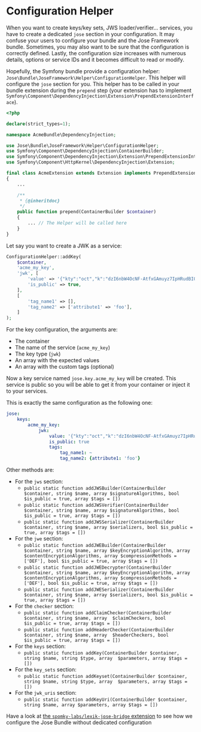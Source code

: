 # Configuration Helper

When you want to create keys/key sets, JWS loader/verifier... services, you have to create a dedicated `jose` section in your configuration. It may confuse your users to configure your bundle and the Jose Framework bundle. Sometimes, you may also want to be sure that the configuration is correctly defined. Lastly, the configuration size increases with numerous details, options or service IDs and it becomes difficult to read or modify.

Hopefully, the Symfony bundle provide a configuration helper: `Jose\Bundle\JoseFramework\Helper\ConfigurationHelper`. This helper will configure the `jose` section for you. This helper has to be called in your bundle extension during the `prepend` step (your extension has to implement `Symfony\Component\DependencyInjection\Extension\PrependExtensionInterface`).

```php
<?php

declare(strict_types=1);

namespace AcmeBundle\DependencyInjection;

use Jose\Bundle\JoseFramework\Helper\ConfigurationHelper;
use Symfony\Component\DependencyInjection\ContainerBuilder;
use Symfony\Component\DependencyInjection\Extension\PrependExtensionInterface;
use Symfony\Component\HttpKernel\DependencyInjection\Extension;

final class AcmeExtension extends Extension implements PrependExtensionInterface
{
    ...

    /**
     * {@inheritdoc}
     */
    public function prepend(ContainerBuilder $container)
    {
        ... // The Helper will be called here
    }
}
```

Let say you want to create a JWK as a service:

```php
ConfigurationHelper::addKey(
    $container,
    'acme_my_key',
    'jwk', [
        'value' => '{"kty":"oct","k":"dzI6nbW4OcNF-AtfxGAmuyz7IpHRudBI0WgGjZWgaRJt6prBn3DARXgUR8NVwKhfL43QBIU2Un3AvCGCHRgY4TbEqhOi8-i98xxmCggNjde4oaW6wkJ2NgM3Ss9SOX9zS3lcVzdCMdum-RwVJ301kbin4UtGztuzJBeg5oVN00MGxjC2xWwyI0tgXVs-zJs5WlafCuGfX1HrVkIf5bvpE0MQCSjdJpSeVao6-RSTYDajZf7T88a2eVjeW31mMAg-jzAWfUrii61T_bYPJFOXW8kkRWoa1InLRdG6bKB9wQs9-VdXZP60Q4Yuj_WZ-lO7qV9AEFrUkkjpaDgZT86w2g"}',
        'is_public' => true,
    ],
    [
        'tag_name1' => [],
        'tag_name2' => ['attribute1' => 'foo'],
    ]
);
```

For the key configuration, the arguments are:

* The container
* The name of the service (`acme_my_key`)
* The key type (`jwk`)
* An array with the expected values
* An array with the custom tags (optional)

Now a key service named `jose.key.acme_my_key` will be created. This service is public so you will be able to get it from your container or inject it to your services.

This is exactly the same configuration as the following one:

```yaml
jose:
    keys:
        acme_my_key:
            jwk:
                value: '{"kty":"oct","k":"dzI6nbW4OcNF-AtfxGAmuyz7IpHRudBI0WgGjZWgaRJt6prBn3DARXgUR8NVwKhfL43QBIU2Un3AvCGCHRgY4TbEqhOi8-i98xxmCggNjde4oaW6wkJ2NgM3Ss9SOX9zS3lcVzdCMdum-RwVJ301kbin4UtGztuzJBeg5oVN00MGxjC2xWwyI0tgXVs-zJs5WlafCuGfX1HrVkIf5bvpE0MQCSjdJpSeVao6-RSTYDajZf7T88a2eVjeW31mMAg-jzAWfUrii61T_bYPJFOXW8kkRWoa1InLRdG6bKB9wQs9-VdXZP60Q4Yuj_WZ-lO7qV9AEFrUkkjpaDgZT86w2g"}'
                is_public: true
                tags:
                    tag_name1: ~
                    tag_name2: {attribute1: 'foo'}
```

Other methods are:

* For the `jws` section:
  * `public static function addJWSBuilder(ContainerBuilder $container, string $name, array $signatureAlgorithms, bool $is_public = true, array $tags = [])`
  * `public static function addJWSVerifier(ContainerBuilder $container, string $name, array $signatureAlgorithms, bool $is_public = true, array $tags = [])`
  * `public static function addJWSSerializer(ContainerBuilder $container, string $name, array $serializers, bool $is_public = true, array $tags = [])`
* For the `jwe` section:
  * `public static function addJWEBuilder(ContainerBuilder $container, string $name, array $keyEncryptionAlgorithm, array $contentEncryptionAlgorithms, array $compressionMethods = ['DEF'], bool $is_public = true, array $tags = [])`
  * `public static function addJWEDecrypter(ContainerBuilder $container, string $name, array $keyEncryptionAlgorithm, array $contentEncryptionAlgorithms, array $compressionMethods = ['DEF'], bool $is_public = true, array $tags = [])`
  * `public static function addJWESerializer(ContainerBuilder $container, string $name, array $serializers, bool $is_public = true, array $tags = [])`
* For the `checker` section:
  * `public static function addClaimChecker(ContainerBuilder $container, string $name, array  $claimCheckers, bool $is_public = true, array $tags = [])`
  * `public static function addHeaderChecker(ContainerBuilder $container, string $name, array  $headerCheckers, bool $is_public = true, array $tags = [])`
* For the `keys` section:
  * `public static function addKey(ContainerBuilder $container, string $name, string $type, array  $parameters, array $tags = [])`
* For the `key_sets` section:
  * `public static function addKeyset(ContainerBuilder $container, string $name, string $type, array  $parameters, array $tags = [])`
* For the `jwk_uris` section:
  * `public static function addKeyUri(ContainerBuilder $container, string $name, array $parameters, array $tags = [])`

Have a look at [the `spomky-labs/lexik-jose-bridge` extension](https://github.com/Spomky-Labs/lexik-jose-bridge/blob/v2.0/DependencyInjection/SpomkyLabsLexikJoseExtension.php#L78) to see how we configure the Jose Bundle without dedicated configuration
